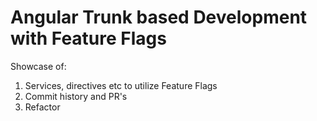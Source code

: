 # Angular Trunk based Development with Feature Flags

Showcase of:

1. Services, directives etc to utilize Feature Flags
2. Commit history and PR's
3. Refactor

